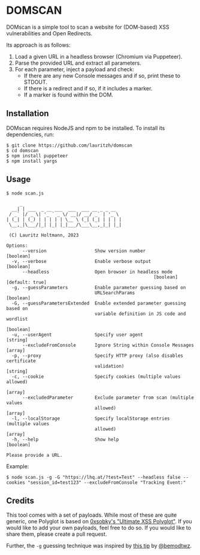 DOMSCAN
=======

DOMscan is a simple tool to scan a website for (DOM-based) XSS vulnerabilities and Open Redirects.

Its approach is as follows:
1. Load a given URL in a headless browser (Chromium via Puppeteer).
2. Parse the provided URL and extract all parameters.
3. For each parameter, inject a payload and check:
    - If there are any new Console messages and if so, print these to STDOUT.
    - If there is a redirect and if so, if it includes a marker.
    - If a marker is found within the DOM.

## Installation
DOMscan requires NodeJS and npm to be installed. To install its dependencies, run:
```console
$ git clone https://github.com/lauritzh/domscan
$ cd domscan
$ npm install puppeteer
$ npm install yargs
```

## Usage
```console
$ node scan.js 

     _                                     
  __| | ___  _ __ ___  ___  ___ __ _ _ __  
 / _` |/ _ \| '_ ` _ \/ __|/ __/ _` | '_ \ 
| (_| | (_) | | | | | \__ \ (_| (_| | | | |
 \__,_|\___/|_| |_| |_|___/\___\__,_|_| |_|
             
 (C) Lauritz Holtmann, 2023
 
Options:
      --version                  Show version number                   [boolean]
  -v, --verbose                  Enable verbose output                 [boolean]
      --headless                 Open browser in headless mode
                                                       [boolean] [default: true]
  -g, --guessParameters          Enable parameter guessing based on
                                 URLSearchParams                       [boolean]
  -G, --guessParametersExtended  Enable extended parameter guessing based on
                                 variable definition in JS code and wordlist
                                                                       [boolean]
  -u, --userAgent                Specify user agent                     [string]
      --excludeFromConsole       Ignore String within Console Messages   [array]
  -p, --proxy                    Specify HTTP proxy (also disables certificate
                                 validation)                            [string]
  -c, --cookie                   Specify cookies (multiple values allowed)
                                                                         [array]
      --excludedParameter        Exclude parameter from scan (multiple values
                                 allowed)                                [array]
  -l, --localStorage             Specify localStorage entries (multiple values
                                 allowed)                                [array]
  -h, --help                     Show help                             [boolean]

Please provide a URL.
```

Example:    
```console
$ node scan.js -g -G "https://lhq.at/?test=Test" --headless false --cookies "session_id=test123" --excludeFromConsole "Tracking Event:"
```

## Credits
This tool comes with a set of payloads. While most of these are quite generic, one Polyglot is based on [0xsobky's "Ultimate XSS Polyglot"](https://github.com/0xsobky/HackVault/wiki/Unleashing-an-Ultimate-XSS-Polyglot). If you would like to add your own payloads, feel free to do so. If you would like to share them, please create a pull request.

Further, the `-g` guessing technique was inspired by [this tip](https://twitter.com/intigriti/status/1631997679793233922) by [@bemodtwz](https://twitter.com/bemodtwz).
